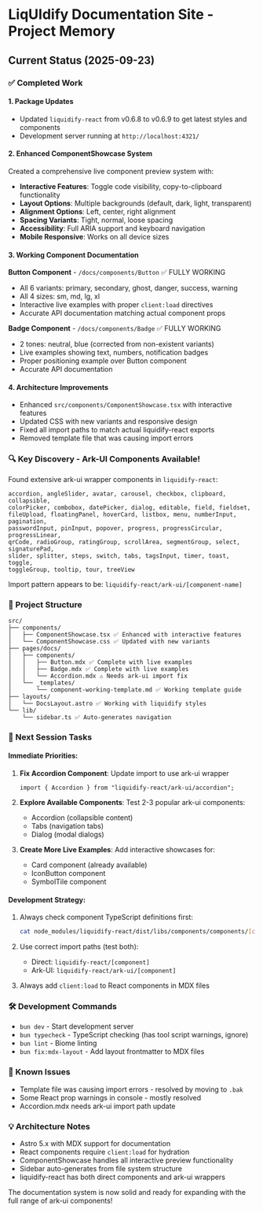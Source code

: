 # LiqUIdify Documentation Site - Project Memory

## Current Status (2025-09-23)

### ✅ Completed Work

#### 1. Package Updates

- Updated `liquidify-react` from v0.6.8 to v0.6.9 to get latest styles and components
- Development server running at `http://localhost:4321/`

#### 2. Enhanced ComponentShowcase System

Created a comprehensive live component preview system with:

- **Interactive Features**: Toggle code visibility, copy-to-clipboard functionality
- **Layout Options**: Multiple backgrounds (default, dark, light, transparent)
- **Alignment Options**: Left, center, right alignment
- **Spacing Variants**: Tight, normal, loose spacing
- **Accessibility**: Full ARIA support and keyboard navigation
- **Mobile Responsive**: Works on all device sizes

#### 3. Working Component Documentation

**Button Component** - `/docs/components/Button` ✅ FULLY WORKING

- All 6 variants: primary, secondary, ghost, danger, success, warning
- All 4 sizes: sm, md, lg, xl
- Interactive live examples with proper `client:load` directives
- Accurate API documentation matching actual component props

**Badge Component** - `/docs/components/Badge` ✅ FULLY WORKING

- 2 tones: neutral, blue (corrected from non-existent variants)
- Live examples showing text, numbers, notification badges
- Proper positioning example over Button component
- Accurate API documentation

#### 4. Architecture Improvements

- Enhanced `src/components/ComponentShowcase.tsx` with interactive features
- Updated CSS with new variants and responsive design
- Fixed all import paths to match actual liquidify-react exports
- Removed template file that was causing import errors

### 🔍 Key Discovery - Ark-UI Components Available!

Found extensive ark-ui wrapper components in `liquidify-react`:

```
accordion, angleSlider, avatar, carousel, checkbox, clipboard, collapsible,
colorPicker, combobox, datePicker, dialog, editable, field, fieldset,
fileUpload, floatingPanel, hoverCard, listbox, menu, numberInput, pagination,
passwordInput, pinInput, popover, progress, progressCircular, progressLinear,
qrCode, radioGroup, ratingGroup, scrollArea, segmentGroup, select, signaturePad,
slider, splitter, steps, switch, tabs, tagsInput, timer, toast, toggle,
toggleGroup, tooltip, tour, treeView
```

Import pattern appears to be: `liquidify-react/ark-ui/[component-name]`

### 📁 Project Structure

```
src/
├── components/
│   ├── ComponentShowcase.tsx ✅ Enhanced with interactive features
│   └── ComponentShowcase.css ✅ Updated with new variants
├── pages/docs/
│   ├── components/
│   │   ├── Button.mdx ✅ Complete with live examples
│   │   ├── Badge.mdx ✅ Complete with live examples
│   │   └── Accordion.mdx ⚠️ Needs ark-ui import fix
│   └── _templates/
│       └── component-working-template.md ✅ Working template guide
├── layouts/
│   └── DocsLayout.astro ✅ Working with liquidify styles
└── lib/
    └── sidebar.ts ✅ Auto-generates navigation
```

### 🎯 Next Session Tasks

#### Immediate Priorities:

1. **Fix Accordion Component**: Update import to use ark-ui wrapper

   ```tsx
   import { Accordion } from "liquidify-react/ark-ui/accordion";
   ```

2. **Explore Available Components**: Test 2-3 popular ark-ui components:
   - Accordion (collapsible content)
   - Tabs (navigation tabs)
   - Dialog (modal dialogs)

3. **Create More Live Examples**: Add interactive showcases for:
   - Card component (already available)
   - IconButton component
   - SymbolTile component

#### Development Strategy:

1. Always check component TypeScript definitions first:

   ```bash
   cat node_modules/liquidify-react/dist/libs/components/components/[component]/[Component].d.ts
   ```

2. Use correct import paths (test both):
   - Direct: `liquidify-react/[component]`
   - Ark-UI: `liquidify-react/ark-ui/[component]`

3. Always add `client:load` to React components in MDX files

### 🛠 Development Commands

- `bun dev` - Start development server
- `bun typecheck` - TypeScript checking (has tool script warnings, ignore)
- `bun lint` - Biome linting
- `bun fix:mdx-layout` - Add layout frontmatter to MDX files

### 🚨 Known Issues

- Template file was causing import errors - resolved by moving to `.bak`
- Some React prop warnings in console - mostly resolved
- Accordion.mdx needs ark-ui import path update

### 💡 Architecture Notes

- Astro 5.x with MDX support for documentation
- React components require `client:load` for hydration
- ComponentShowcase handles all interactive preview functionality
- Sidebar auto-generates from file system structure
- liquidify-react has both direct components and ark-ui wrappers

The documentation system is now solid and ready for expanding with the full range of ark-ui components!
